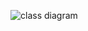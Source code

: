 ![class diagram](https://github.com/ruuskal/ot-harjoitustyo/tree/master/dokumentaatio/classDiagram)
